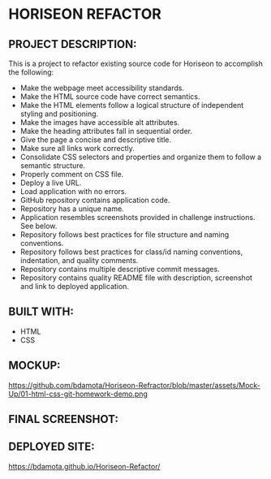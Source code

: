 # HORISEON REFACTOR

## PROJECT DESCRIPTION:
This is a project to refactor existing source code for Horiseon to accomplish the following:
* Make the webpage meet accessibility standards.
* Make the HTML source code have correct semantics. 
* Make the HTML elements follow a logical structure of independent styling and positioning.
* Make the images have accessible alt attributes.
* Make the heading attributes fall in sequential order. 
* Give the page a concise and descriptive title. 
* Make sure all links work correctly. 
* Consolidate CSS selectors and properties and organize them to follow a semantic structure.  
* Properly comment on CSS file. 
* Deploy a live URL. 
* Load application with no errors. 
* GitHub repository contains application code. 
* Repository has a unique name. 
* Application resembles screenshots provided in challenge instructions. See below. 
* Repository follows best practices for file structure and naming conventions. 
* Repository follows best practices for class/id naming conventions, indentation, and quality comments. 
* Repository contains multiple descriptive commit messages. 
* Repository contains quality README file with description, screenshot and link to deployed application. 

## BUILT WITH: 
* HTML 
* CSS

## MOCKUP:
https://github.com/bdamota/Horiseon-Refractor/blob/master/assets/Mock-Up/01-html-css-git-homework-demo.png

## FINAL SCREENSHOT:

## DEPLOYED SITE:
https://bdamota.github.io/Horiseon-Refactor/

